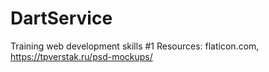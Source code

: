 # DartService
Training web development skills #1
Resources: flaticon.com, https://tpverstak.ru/psd-mockups/
